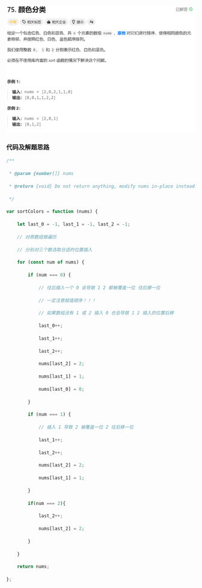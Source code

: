 
![Pasted image 20250212130740](https://raw.githubusercontent.com/SimonWuZY/MarkdownPics/main/imgs/Pasted%20image%2020250212130740.png)

### 代码及解题思路

```js
/**

 * @param {number[]} nums

 * @return {void} Do not return anything, modify nums in-place instead.

 */

var sortColors = function (nums) {

    let last_0 = -1, last_1 = -1, last_2 = -1;

    // 对原数组做遍历

    // 分别对三个数选取合适的位置插入

    for (const num of nums) {

        if (num === 0) {

            // 往后插入一个 0 会导致 1 2 都被覆盖一位 往后挪一位

            // 一定注意赋值顺序！！！

            // 如果数组没有 1 或 2 插入 0 也会导致 1 2 插入的位置后移

            last_0++;

            last_1++;

            last_2++;

            nums[last_2] = 2;

            nums[last_1] = 1;

            nums[last_0] = 0;

        }

        if (num === 1) {

            // 插入 1 导致 2 被覆盖一位 2 往后移一位

            last_1++;

            last_2++;

            nums[last_2] = 2;

            nums[last_1] = 1;

        }

        if(num === 2){

            last_2++;

            nums[last_2] = 2;

        }

    }

    return nums;

};
```